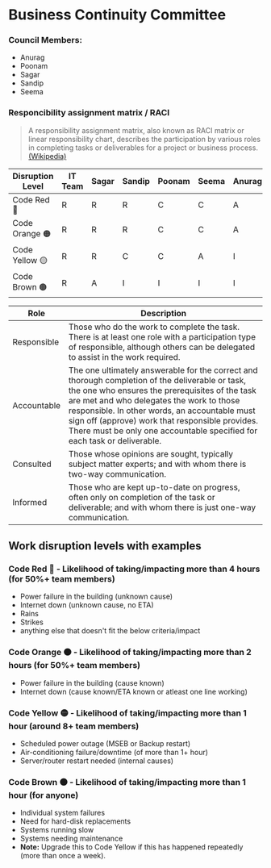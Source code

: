# Business Continuity Committee

### Council Members:
- Anurag
- Poonam
- Sagar
- Sandip
- Seema

### Responcibility assignment matrix / RACI

> A responsibility assignment matrix, also known as RACI matrix or linear responsibility chart, describes the participation by various roles in completing tasks or deliverables for a project or business process. [(Wikipedia)](https://en.wikipedia.org/wiki/Responsibility_assignment_matrix)

| Disruption Level         | IT Team | Sagar | Sandip | Poonam | Seema | Anurag | Dave/Libby |
|--------------------------|---------|-------|--------|--------|-------|--------|------------|
| Code Red :red_circle:    | R       | R     | R      | C      | C     | A      | I          |
| Code Orange :orange_circle: | R       | R     | R      | C      | C     | A      | I          |
| Code Yellow :yellow_circle: | R       | R     | C      | C      | A     | I      | I          |
| Code Brown :brown_circle:  | R       | A     | I      | I      | I     | I      | -          |

| Role | Description |
|---|---|
| Responsible | Those who do the work to complete the task. There is at least one role with a participation type of responsible, although others can be delegated to assist in the work required. |
| Accountable | The one ultimately answerable for the correct and thorough completion of the deliverable or task, the one who ensures the prerequisites of the task are met and who delegates the work to those responsible. In other words, an accountable must sign off (approve) work that responsible provides. There must be only one accountable specified for each task or deliverable. |
| Consulted | Those whose opinions are sought, typically subject matter experts; and with whom there is two-way communication. |
| Informed | Those who are kept up-to-date on progress, often only on completion of the task or deliverable; and with whom there is just one-way communication. |


## Work disruption levels with examples

### Code Red :red_circle: - Likelihood of taking/impacting more than 4 hours (for 50%+ team members)
- Power failure in the building (unknown cause)
- Internet down (unknown cause, no ETA)
- Rains
- Strikes
- anything else that doesn't fit the below criteria/impact

### Code Orange :orange_circle: - Likelihood of taking/impacting more than 2 hours (for 50%+ team members)
- Power failure in the building (cause known)
- Internet down (cause known/ETA known or atleast one line working)

### Code Yellow :yellow_circle: - Likelihood of taking/impacting more than 1 hour (around 8+ team members)
- Scheduled power outage (MSEB or Backup restart)
- Air-conditioning failure/downtime (of more than 1+ hour)
- Server/router restart needed (internal causes)

### Code Brown :brown_circle: - Likelihood of taking/impacting more than 1 hour (for anyone)
- Individual system failures
- Need for hard-disk replacements
- Systems running slow
- Systems needing maintenance
- **Note:** Upgrade this to Code Yellow if this has happened repeatedly (more than once a week). 
